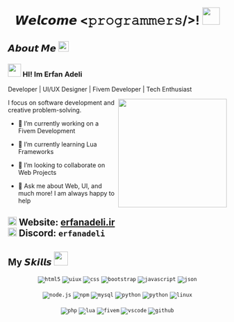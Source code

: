 <h1 align="center">
  𝙒𝙚𝙡𝙘𝙤𝙢𝙚 &lt;𝚙𝚛𝚘𝚐𝚛𝚊𝚖𝚖𝚎𝚛𝚜/&gt;! 
  <img src="https://github.com/JayantGoel001/JayantGoel001/blob/master/GIF/Hi.gif" width="40px" />
</h1>

<h2> 𝘼𝙗𝙤𝙪𝙩 𝙈𝙚 <img src="https://github.com/JayantGoel001/JayantGoel001/blob/master/GIF/Earth.gif" width="24px" style="max-width:100%;"></h2>

<h3><img src="https://github.com/JayantGoel001/JayantGoel001/blob/master/GIF/Hi.gif" width="30px" /> HI! Im <strong>Erfan Adeli</strong></h3>

<p>
Developer | UI/UX Designer | Fivem Developer | Tech Enthusiast
</p>

<img src="https://media.giphy.com/media/v1.Y2lkPTc5MGI3NjExYXN1eGN2NGFiZWxzaHlwZGtsM211Y2EyMDF5bXBzMnNkMjlpZTBtaCZlcD12MV9naWZzX3NlYXJjaCZjdD1n/ENY5vJgJPEfG3Ym14H/giphy.gif" width="250px" align="right" />

<p>
I focus on software development and creative problem-solving.
</p>

- 🔭 I’m currently working on a Fivem Development
  
- 🌱 I’m currently learning Lua Frameworks
  
- 👯 I’m looking to collaborate on Web Projects
  
- 💬 Ask me about Web, UI, and much more! I am always happy to help

<img src="https://raw.githubusercontent.com/bablubambal/All_logo_and_pictures/refs/heads/main/social%20icons/chrome.svg" width="20px" alt="discord"> **Website:** [erfanadeli.ir](https://erfanadeli.ir)  
<img src="https://raw.githubusercontent.com/bablubambal/All_logo_and_pictures/refs/heads/main/social%20icons/discord.svg" width="20px" alt="discord"> **Discord:** `erfanadeli`
---

<h2> My 𝙎𝙠𝙞𝙡𝙡𝙨 <img src = "https://media2.giphy.com/media/QssGEmpkyEOhBCb7e1/giphy.gif?cid=ecf05e47a0n3gi1bfqntqmob8g9aid1oyj2wr3ds3mg700bl&rid=giphy.gif" width = 32px> </h2>

<div align="center">

<code><img src="https://img.shields.io/badge/html5-%23E34F26.svg?style=for-the-badge&logo=html5&logoColor=white" alt="html5"></code>
<code><img src="https://img.shields.io/badge/UI/UX-000000.svg?style=for-the-badge&logo=figma&logoColor=white" alt="uiux"></code>
<code><img src="https://img.shields.io/badge/css-%231572B6.svg?style=for-the-badge&logo=css3&logoColor=white" alt="css"></code>
<code><img src="https://img.shields.io/badge/bootstrap-%23563D7C.svg?style=for-the-badge&logo=bootstrap&logoColor=white" alt="bootstrap"></code>
<code><img src="https://img.shields.io/badge/javascript-%23323330.svg?style=for-the-badge&logo=javascript&logoColor=%23F7DF1E" alt="javascript"></code>
<code><img src="https://img.shields.io/badge/json-5E5C5C?style=for-the-badge&logo=json&logoColor=white" alt="json"></code>
<br><br>
<code><img src="https://img.shields.io/badge/node.js-%2343853D.svg?style=for-the-badge&logo=node.js&logoColor=white" alt="node.js"></code>
<code><img src="https://img.shields.io/badge/NPM-%23000000.svg?style=for-the-badge&logo=npm&logoColor=white" alt="npm"></code>
<code><img src="https://img.shields.io/badge/mysql-4479A1.svg?style=for-the-badge&logo=mysql&logoColor=white" alt="mysql"></code>
<code><img src="https://img.shields.io/badge/python-3776AB.svg?style=for-the-badge&logo=python&logoColor=white" alt="python"></code>
<code><img src="https://img.shields.io/badge/arduino-029E93?style=for-the-badge&logo=arduino&logoColor=white" alt="python"></code>
<code><img src="https://img.shields.io/badge/Linux-FCC624?style=for-the-badge&logo=linux&logoColor=black" alt="linux"></code>
<br><br>
<code><img src="https://img.shields.io/badge/PHP-777BB4?style=for-the-badge&logo=php&logoColor=white" alt="php"></code>
<code><img src="https://img.shields.io/badge/lua-2C2D72.svg?style=for-the-badge&logo=lua&logoColor=white" alt="lua"></code>
<code><img src="https://img.shields.io/badge/fivem-FE9900.svg?style=for-the-badge&logo=fivem&logoColor=white" alt="fivem"></code>
<code><img src="https://img.shields.io/badge/vscode-007ACC.svg?style=for-the-badge&logo=visualstudiocode&logoColor=white" alt="vscode"></code>
<code><img src="https://img.shields.io/badge/github-%23121011.svg?style=for-the-badge&logo=github&logoColor=white" alt="github"></code>

</div>
